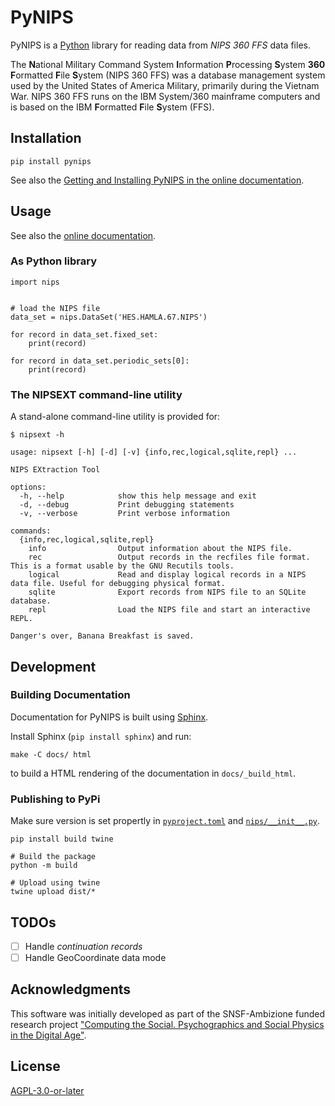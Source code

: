 # PyNIPS

PyNIPS is a [Python](https://python.org/) library for reading data from *NIPS 360 FFS* data files.

The **N**ational Military Command System **I**nformation **P**rocessing **S**ystem **360** **F**ormatted **F**ile **S**ystem (NIPS 360 FFS) was a database management system used by the United States of America Military, primarily during the Vietnam War. NIPS 360 FFS runs on the IBM System/360 mainframe computers and is based on the IBM **F**ormatted **F**ile **S**ystem (FFS).

## Installation

```
pip install pynips
```

See also the [Getting and Installing PyNIPS in the online documentation](https://ctrlall.codeberg.page/pynips/install.html).

## Usage

See also the [online documentation](https://ctrlall.codeberg.page/pynips/).

### As Python library

```
import nips


# load the NIPS file
data_set = nips.DataSet('HES.HAMLA.67.NIPS')

for record in data_set.fixed_set:
	print(record)
	
for record in data_set.periodic_sets[0]:
	print(record)
```


### The NIPSEXT command-line utility

A stand-alone command-line utility is provided for:

```
$ nipsext -h

usage: nipsext [-h] [-d] [-v] {info,rec,logical,sqlite,repl} ...

NIPS EXtraction Tool

options:
  -h, --help            show this help message and exit
  -d, --debug           Print debugging statements
  -v, --verbose         Print verbose information

commands:
  {info,rec,logical,sqlite,repl}
    info                Output information about the NIPS file.
    rec                 Output records in the recfiles file format. This is a format usable by the GNU Recutils tools.
    logical             Read and display logical records in a NIPS data file. Useful for debugging physical format.
    sqlite              Export records from NIPS file to an SQLite database.
    repl                Load the NIPS file and start an interactive REPL.

Danger's over, Banana Breakfast is saved.
```

## Development

### Building Documentation

Documentation for PyNIPS is built using [Sphinx](https://www.sphinx-doc.org).

Install Sphinx (`pip install sphinx`) and run:

```
make -C docs/ html
```

to build a HTML rendering of the documentation in `docs/_build_html`.

### Publishing to PyPi

Make sure version is set propertly in [`pyproject.toml`](./pyproject.toml) and [`nips/__init__.py`](./nips/__init__.py).

```
pip install build twine

# Build the package
python -m build

# Upload using twine
twine upload dist/*
```

## TODOs

- [ ] Handle _continuation records_
- [ ] Handle GeoCoordinate data mode

## Acknowledgments

This software was initially developed as part of the SNSF-Ambizione funded research project ["Computing the Social. Psychographics and Social Physics in the Digital Age"](https://data.snf.ch/grants/grant/201912).

## License

[AGPL-3.0-or-later](./LICENSES/AGPL-3.0-or-later.txt)
